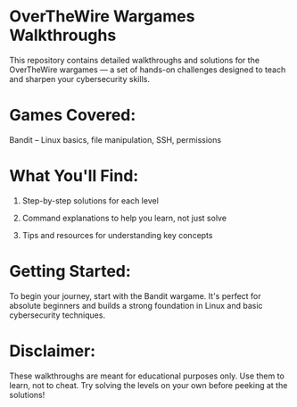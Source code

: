 # OverTheWire Wargames Walkthroughs

This repository contains detailed walkthroughs and solutions for the OverTheWire wargames — a set of hands-on challenges designed to teach and sharpen your cybersecurity skills.

# Games Covered:

Bandit – Linux basics, file manipulation, SSH, permissions

# What You'll Find:
1. Step-by-step solutions for each level

2. Command explanations to help you learn, not just solve

3. Tips and resources for understanding key concepts

# Getting Started:

To begin your journey, start with the Bandit wargame. It's perfect for absolute beginners and builds a strong foundation in Linux and basic cybersecurity techniques.

# Disclaimer:

These walkthroughs are meant for educational purposes only. Use them to learn, not to cheat. Try solving the levels on your own before peeking at the solutions!
